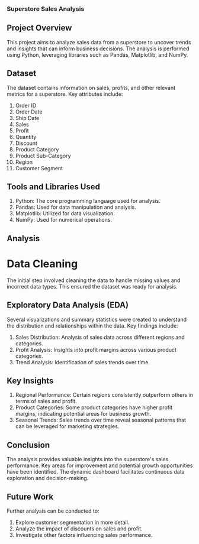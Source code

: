 ### Superstore Sales Analysis
## Project Overview
This project aims to analyze sales data from a superstore to uncover trends and insights that can inform business decisions. The analysis is performed using Python, leveraging libraries such as Pandas, Matplotlib, and NumPy.
## Dataset
The dataset contains information on sales, profits, and other relevant metrics for a superstore. Key attributes include:
1) Order ID
2) Order Date
3) Ship Date
4) Sales
5) Profit
6) Quantity
7) Discount
8) Product Category
9) Product Sub-Category
10) Region
11) Customer Segment

## Tools and Libraries Used
1) Python: The core programming language used for analysis.
2) Pandas: Used for data manipulation and analysis.
3) Matplotlib: Utilized for data visualization.
4) NumPy: Used for numerical operations.

## Analysis
# Data Cleaning
The initial step involved cleaning the data to handle missing values and incorrect data types. This ensured the dataset was ready for analysis.

## Exploratory Data Analysis (EDA)
Several visualizations and summary statistics were created to understand the distribution and relationships within the data. Key findings include:
1) Sales Distribution: Analysis of sales data across different regions and categories.
2) Profit Analysis: Insights into profit margins across various product categories.
3) Trend Analysis: Identification of sales trends over time.

## Key Insights
1) Regional Performance: Certain regions consistently outperform others in terms of sales and profit.
2) Product Categories: Some product categories have higher profit margins, indicating potential areas for business growth.
3) Seasonal Trends: Sales trends over time reveal seasonal patterns that can be leveraged for marketing strategies.

## Conclusion
The analysis provides valuable insights into the superstore's sales performance. Key areas for improvement and potential growth opportunities have been identified. The dynamic dashboard facilitates continuous data exploration and decision-making.

## Future Work
Further analysis can be conducted to:
1) Explore customer segmentation in more detail.
2) Analyze the impact of discounts on sales and profit.
3) Investigate other factors influencing sales performance.

